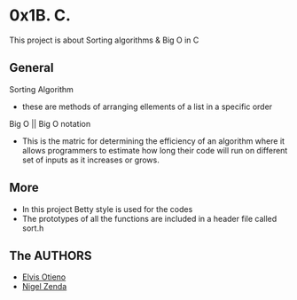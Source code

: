 # 0x1B. C.

This project is about Sorting algorithms & Big O in C

## General

Sorting Algorithm

- these are methods of arranging ellements of a list in a specific order

Big O || Big O notation

- This is the matric for determining the efficiency of an algorithm where it allows programmers to
estimate how long their code will run on different set of inputs as it increases or grows.

More
-------------------

- In this project Betty style is used for the codes
- The prototypes of all the functions are included in a header file called sort.h

## The AUTHORS

* [Elvis Otieno](https://github.com/elvismalsa)
* [Nigel Zenda](https://github.com/Heavenboi)
